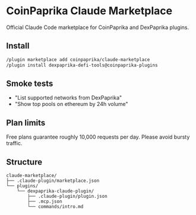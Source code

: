 # CoinPaprika Claude Marketplace

Official Claude Code marketplace for CoinPaprika and DexPaprika plugins.

## Install

```bash
/plugin marketplace add coinpaprika/claude-marketplace
/plugin install dexpaprika-defi-tools@coinpaprika-plugins
```

## Smoke tests

- "List supported networks from DexPaprika"
- "Show top pools on ethereum by 24h volume"

## Plan limits

Free plans guarantee roughly 10,000 requests per day. Please avoid bursty traffic.

## Structure

```
claude-marketplace/
├── .claude-plugin/marketplace.json
└── plugins/
    └── dexpaprika-claude-plugin/
        ├── .claude-plugin/plugin.json
        ├── .mcp.json
        └── commands/intro.md
```
